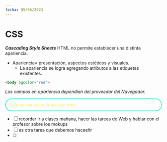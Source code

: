 ```yaml
---
fecha: 05/06/2023
---
```

# CSS
_**Cascading Style Sheets**_
HTML no permite establecer una distinta apariencia. 
- Apariencia= presentación, aspectos estéticos y visuales.
	- La apariencia se logra agregando atributos a las etiquetas existentes.
```html
<body bgcolor="red">
```
*Los campos en apariencia dependían del proveedor del Navegador.*
<p style="color:#F0F450;border-width: 2px;border-style: solid;border-color: rgba(0,255,200,80); border-radius: 20px; padding: 10px">
Colocar estilos en línea con html
</p>



- [ ] recordar ir a clases mañana, hacer las tareas de Web y hablar con el profesor sobre los mokups
- [ ] es otra tarea que debemos haceeñr
- [ ] 


